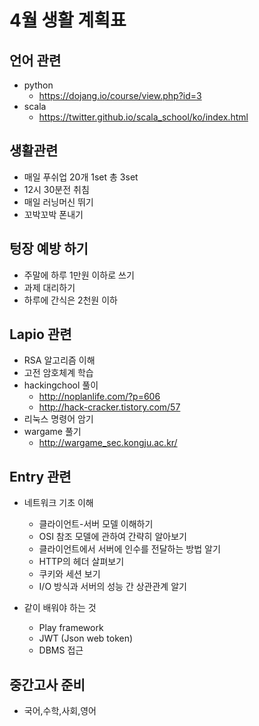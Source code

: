 # 4월 생활 계획표

## 언어 관련

* python
    * <https://dojang.io/course/view.php?id=3>
* scala
    * <https://twitter.github.io/scala_school/ko/index.html>

## 생활관련

* 매일 푸쉬업 20개 1set 총 3set
* 12시 30분전 취침
* 매일  러닝머신 뛰기
* 꼬박꼬박 폰내기

## 텅장 예방 하기

* 주말에 하루 1만원 이하로 쓰기
* 과제 대리하기
* 하루에 간식은 2천원 이하

## Lapio 관련

* RSA 알고리즘 이해
* 고전 암호체계 학습
* hackingchool 풀이
    * <http://noplanlife.com/?p=606>
    * <http://hack-cracker.tistory.com/57>
* 리눅스 명령어 암기
* wargame 풀기
    * <http://wargame_sec.kongju.ac.kr/>
    

## Entry 관련

* 네트워크 기초 이해
    * 클라이언트-서버 모델 이해하기 
    * OSI 참조 모델에 관하여 간략히 알아보기
    * 클라이언트에서 서버에 인수를 전달하는 방법 알기
    * HTTP의 헤더 살펴보기
    * 쿠키와 세션 보기
    * I/O 방식과 서버의 성능 간 상관관계 알기

* 같이 배워야 하는 것
    * Play framework
    * JWT (Json web token)
    * DBMS 접근

## 중간고사 준비

* 국어,수학,사회,영어

